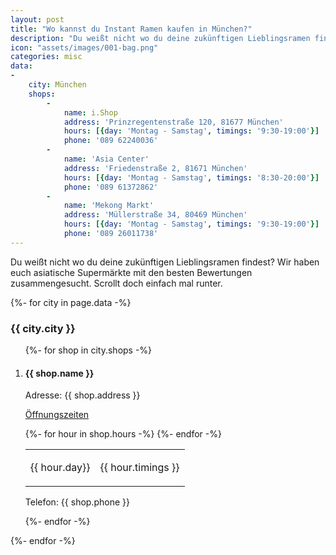 ```yaml
---
layout: post
title: "Wo kannst du Instant Ramen kaufen in München?"
description: "Du weißt nicht wo du deine zukünftigen Lieblingsramen findest? Wir haben euch asiatische Supermärkte mit den besten Bewertungen zusammengesucht in München. Scrollt doch einfach mal runter."
icon: "assets/images/001-bag.png"
categories: misc
data:
-
    city: München
    shops:
        -
            name: i.Shop
            address: 'Prinzregentenstraße 120, 81677 München'
            hours: [{day: 'Montag - Samstag', timings: '9:30-19:00'}]
            phone: '089 62240036'
        -
            name: 'Asia Center'
            address: 'Friedenstraße 2, 81671 München'
            hours: [{day: 'Montag - Samstag', timings: '8:30-20:00'}]
            phone: '089 61372862'
        -
            name: 'Mekong Markt'
            address: 'Müllerstraße 34, 80469 München'
            hours: [{day: 'Montag - Samstag', timings: '9:30-19:00'}]
            phone: '089 26011738'
---
```

Du weißt nicht wo du deine zukünftigen Lieblingsramen findest? Wir haben euch asiatische Supermärkte mit den besten Bewertungen zusammengesucht. Scrollt doch einfach mal runter. 
<br />
<div id="outer_container">
<div id="restaurants">
   {%- for city in page.data -%}
  <h3>{{ city.city }}</h3>
  <ol>
    {%- for shop in city.shops -%}
      <li>
        <div class="restaurant_entry">
        <h4>{{ shop.name }}</h4>
        <p class="restaurant_address">Adresse: {{ shop.address }}</p>
        <p class="restaurant_hours"><u>Öffnungszeiten</u></p>
        <table class="hours">
        {%- for hour in shop.hours -%}
          <tr><td><p>{{ hour.day}}</p></td><td><p>{{ hour.timings }}</p></td></tr>
        {%- endfor -%}
        </table>        
        <p>Telefon: {{ shop.phone }}</p>
      </div>
      </li>
    {%- endfor -%}
  </ol>
  {%- endfor -%}
 </div>
</div>
